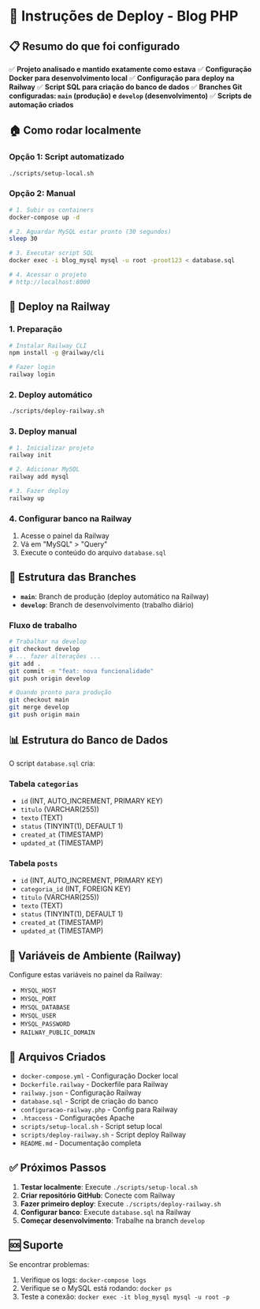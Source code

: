 # 🚀 Instruções de Deploy - Blog PHP

## 📋 Resumo do que foi configurado

✅ **Projeto analisado e mantido exatamente como estava**
✅ **Configuração Docker para desenvolvimento local**
✅ **Configuração para deploy na Railway**
✅ **Script SQL para criação do banco de dados**
✅ **Branches Git configuradas: `main` (produção) e `develop` (desenvolvimento)**
✅ **Scripts de automação criados**

## 🏠 Como rodar localmente

### Opção 1: Script automatizado
```bash
./scripts/setup-local.sh
```

### Opção 2: Manual
```bash
# 1. Subir os containers
docker-compose up -d

# 2. Aguardar MySQL estar pronto (30 segundos)
sleep 30

# 3. Executar script SQL
docker exec -i blog_mysql mysql -u root -proot123 < database.sql

# 4. Acessar o projeto
# http://localhost:8000
```

## 🚂 Deploy na Railway

### 1. Preparação
```bash
# Instalar Railway CLI
npm install -g @railway/cli

# Fazer login
railway login
```

### 2. Deploy automático
```bash
./scripts/deploy-railway.sh
```

### 3. Deploy manual
```bash
# 1. Inicializar projeto
railway init

# 2. Adicionar MySQL
railway add mysql

# 3. Fazer deploy
railway up
```

### 4. Configurar banco na Railway
1. Acesse o painel da Railway
2. Vá em "MySQL" > "Query"
3. Execute o conteúdo do arquivo `database.sql`

## 🌿 Estrutura das Branches

- **`main`**: Branch de produção (deploy automático na Railway)
- **`develop`**: Branch de desenvolvimento (trabalho diário)

### Fluxo de trabalho
```bash
# Trabalhar na develop
git checkout develop
# ... fazer alterações ...
git add .
git commit -m "feat: nova funcionalidade"
git push origin develop

# Quando pronto para produção
git checkout main
git merge develop
git push origin main
```

## 📊 Estrutura do Banco de Dados

O script `database.sql` cria:

### Tabela `categorias`
- `id` (INT, AUTO_INCREMENT, PRIMARY KEY)
- `titulo` (VARCHAR(255))
- `texto` (TEXT)
- `status` (TINYINT(1), DEFAULT 1)
- `created_at` (TIMESTAMP)
- `updated_at` (TIMESTAMP)

### Tabela `posts`
- `id` (INT, AUTO_INCREMENT, PRIMARY KEY)
- `categoria_id` (INT, FOREIGN KEY)
- `titulo` (VARCHAR(255))
- `texto` (TEXT)
- `status` (TINYINT(1), DEFAULT 1)
- `created_at` (TIMESTAMP)
- `updated_at` (TIMESTAMP)

## 🔧 Variáveis de Ambiente (Railway)

Configure estas variáveis no painel da Railway:
- `MYSQL_HOST`
- `MYSQL_PORT`
- `MYSQL_DATABASE`
- `MYSQL_USER`
- `MYSQL_PASSWORD`
- `RAILWAY_PUBLIC_DOMAIN`

## 📁 Arquivos Criados

- `docker-compose.yml` - Configuração Docker local
- `Dockerfile.railway` - Dockerfile para Railway
- `railway.json` - Configuração Railway
- `database.sql` - Script de criação do banco
- `configuracao-railway.php` - Config para Railway
- `.htaccess` - Configurações Apache
- `scripts/setup-local.sh` - Script setup local
- `scripts/deploy-railway.sh` - Script deploy Railway
- `README.md` - Documentação completa

## ✅ Próximos Passos

1. **Testar localmente**: Execute `./scripts/setup-local.sh`
2. **Criar repositório GitHub**: Conecte com Railway
3. **Fazer primeiro deploy**: Execute `./scripts/deploy-railway.sh`
4. **Configurar banco**: Execute `database.sql` na Railway
5. **Começar desenvolvimento**: Trabalhe na branch `develop`

## 🆘 Suporte

Se encontrar problemas:
1. Verifique os logs: `docker-compose logs`
2. Verifique se o MySQL está rodando: `docker ps`
3. Teste a conexão: `docker exec -it blog_mysql mysql -u root -p`
